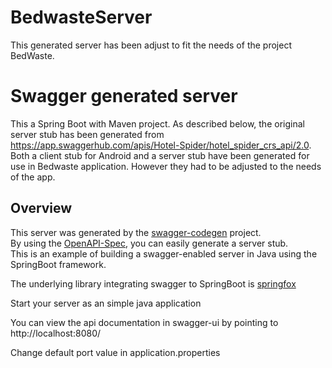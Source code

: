 # BedwasteServer
This generated server has been adjust to fit the needs of the project BedWaste.
# Swagger generated server

This a Spring Boot with Maven project. As described below, the original server stub has been generated from  https://app.swaggerhub.com/apis/Hotel-Spider/hotel_spider_crs_api/2.0. Both a client stub for Android and a server stub have been generated for use in Bedwaste application. However they had to be adjusted to the needs of the app. 


## Overview  
This server was generated by the [swagger-codegen](https://github.com/swagger-api/swagger-codegen) project.  
By using the [OpenAPI-Spec](https://github.com/swagger-api/swagger-core), you can easily generate a server stub.  
This is an example of building a swagger-enabled server in Java using the SpringBoot framework.  

The underlying library integrating swagger to SpringBoot is [springfox](https://github.com/springfox/springfox)  

Start your server as an simple java application  

You can view the api documentation in swagger-ui by pointing to  
http://localhost:8080/  

Change default port value in application.properties